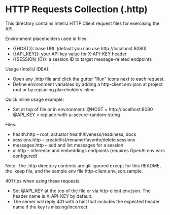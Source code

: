 # HTTP Requests Collection (.http)

This directory contains IntelliJ HTTP Client request files for exercising the API.

Environment placeholders used in files:
- {{HOST}}: base URL (default you can use http://localhost:8080)
- {{API_KEY}}: your API key value for X-API-KEY header
- {{SESSION_ID}}: a session ID to target message-related endpoints

Usage (IntelliJ IDEA):
- Open any .http file and click the gutter "Run" icons next to each request.
- Define environment variables by adding a http-client.env.json at project root or by replacing placeholders inline.

Quick inline usage example:
- Set at top of file or in environment: 
  @HOST = http://localhost:8080
  @API_KEY = replace-with-a-secure-random-string

Files:
- health.http – root, actuator health/liveness/readiness, docs
- sessions.http – create/list/rename/favorite/delete sessions
- messages.http – add and list messages for a session
- ai.http – inference and embeddings endpoints (requires OpenAI env vars configured)

Note: The .http directory contents are git-ignored except for this README, the .keep file, and the sample env file http-client.env.json.sample.

401 tips when using these requests:
- Set @API_KEY at the top of the file or via http-client.env.json. The header name is X-API-KEY by default.
- The server will reply 401 with a hint that includes the expected header name if the key is missing/incorrect.
